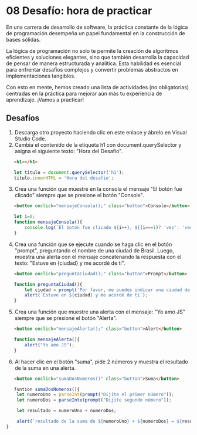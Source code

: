 #  08 Desafío: hora de practicar
<p>En una carrera de desarrollo de software, 
la práctica constante de la lógica de programación desempeña un papel fundamental en la construcción de bases sólidas.</p>
<p>La lógica de programación no solo te permite la creación de algoritmos eficientes y soluciones elegantes, sino que también desarrolla la capacidad de pensar de manera estructurada y analítica. 
Esta habilidad es esencial para enfrentar desafíos complejos y convertir problemas abstractos en implementaciones tangibles.</p>
<p>Con esto en mente, hemos creado una lista de actividades (no obligatorias) centradas en la práctica para mejorar aún más tu experiencia de aprendizaje. ¡Vamos a practicar!</p>

## Desafíos
1. Descarga otro proyecto haciendo clic en este enlace y ábrelo en Visual Studio Code.
2. Cambia el contenido de la etiqueta h1 con document.querySelector y asigna el siguiente texto: "Hora del Desafío".
```html
   <h1></h1>
```
```javascript
   let titulo = document.querySelector('h1');
   titulo.innerHTML = 'Hora del desafio';
```
3. Crea una función que muestre en la consola el mensaje "El botón fue clicado" siempre que se presione el botón "Console".
```html
   <button onclick="mensajeConsola();" class="button">Console</button>
```
```javascript
   let i=0;
   function mensajeConsola(){
       console.log(`El botón fue clicado ${i++}, ${(i===1)? 'vez': 'veces'}`);
   }
```   
4. Crea una función que se ejecute cuando se haga clic en el botón "prompt", preguntando el nombre de una ciudad de Brasil. Luego, muestra una alerta con el mensaje concatenando la respuesta con el texto: "Estuve en {ciudad} y me acordé de ti".
```html
   <button onclick="preguntaCiudad();" class="button">Prompt</button>
```
```javascript
   function preguntaCiudad(){
       let ciudad = prompt('Por favor, me puedes indicar una ciudad de Brasil: ');
       alert(`Estuve en ${ciudad} y me acordé de ti`);
   }   
```
5. Crea una función que muestre una alerta con el mensaje: "Yo amo JS" siempre que se presione el botón "Alerta".
```html
   <button onclick="mensajeAlerta();" class="button">Alert</button>
```
```javascript
   function mensajeAlerta(){
       alert("Yo amo JS");
   } 
```   
6. Al hacer clic en el botón "suma", pide 2 números y muestra el resultado de la suma en una alerta.
```html
   <button onclick="sumaDosNumeros()" class="button">Suma</button>
```
```javascript
   funtion sumaDosNumeros(){
    let numeroUno = parseInt(prompt("Dijite el primer número"));
    let numeroDos = parseInte(prompt("Dijite segundo número"));

    let resultado = numeroUno + numeroDos;

    alert(`resultado de la suma de ${numeroUno} + ${numeroDos} = ${resultado}`);
}
``` 
